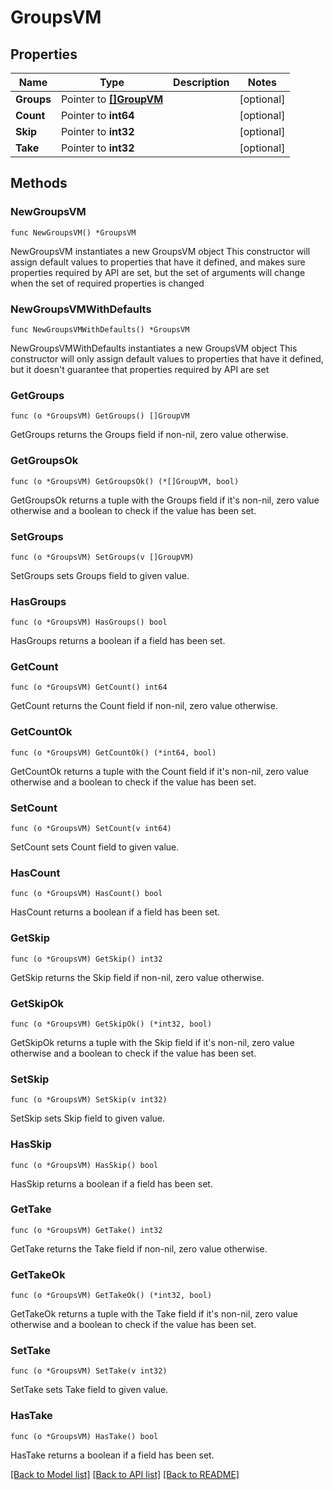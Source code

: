 # GroupsVM

## Properties

Name | Type | Description | Notes
------------ | ------------- | ------------- | -------------
**Groups** | Pointer to [**[]GroupVM**](GroupVM.md) |  | [optional] 
**Count** | Pointer to **int64** |  | [optional] 
**Skip** | Pointer to **int32** |  | [optional] 
**Take** | Pointer to **int32** |  | [optional] 

## Methods

### NewGroupsVM

`func NewGroupsVM() *GroupsVM`

NewGroupsVM instantiates a new GroupsVM object
This constructor will assign default values to properties that have it defined,
and makes sure properties required by API are set, but the set of arguments
will change when the set of required properties is changed

### NewGroupsVMWithDefaults

`func NewGroupsVMWithDefaults() *GroupsVM`

NewGroupsVMWithDefaults instantiates a new GroupsVM object
This constructor will only assign default values to properties that have it defined,
but it doesn't guarantee that properties required by API are set

### GetGroups

`func (o *GroupsVM) GetGroups() []GroupVM`

GetGroups returns the Groups field if non-nil, zero value otherwise.

### GetGroupsOk

`func (o *GroupsVM) GetGroupsOk() (*[]GroupVM, bool)`

GetGroupsOk returns a tuple with the Groups field if it's non-nil, zero value otherwise
and a boolean to check if the value has been set.

### SetGroups

`func (o *GroupsVM) SetGroups(v []GroupVM)`

SetGroups sets Groups field to given value.

### HasGroups

`func (o *GroupsVM) HasGroups() bool`

HasGroups returns a boolean if a field has been set.

### GetCount

`func (o *GroupsVM) GetCount() int64`

GetCount returns the Count field if non-nil, zero value otherwise.

### GetCountOk

`func (o *GroupsVM) GetCountOk() (*int64, bool)`

GetCountOk returns a tuple with the Count field if it's non-nil, zero value otherwise
and a boolean to check if the value has been set.

### SetCount

`func (o *GroupsVM) SetCount(v int64)`

SetCount sets Count field to given value.

### HasCount

`func (o *GroupsVM) HasCount() bool`

HasCount returns a boolean if a field has been set.

### GetSkip

`func (o *GroupsVM) GetSkip() int32`

GetSkip returns the Skip field if non-nil, zero value otherwise.

### GetSkipOk

`func (o *GroupsVM) GetSkipOk() (*int32, bool)`

GetSkipOk returns a tuple with the Skip field if it's non-nil, zero value otherwise
and a boolean to check if the value has been set.

### SetSkip

`func (o *GroupsVM) SetSkip(v int32)`

SetSkip sets Skip field to given value.

### HasSkip

`func (o *GroupsVM) HasSkip() bool`

HasSkip returns a boolean if a field has been set.

### GetTake

`func (o *GroupsVM) GetTake() int32`

GetTake returns the Take field if non-nil, zero value otherwise.

### GetTakeOk

`func (o *GroupsVM) GetTakeOk() (*int32, bool)`

GetTakeOk returns a tuple with the Take field if it's non-nil, zero value otherwise
and a boolean to check if the value has been set.

### SetTake

`func (o *GroupsVM) SetTake(v int32)`

SetTake sets Take field to given value.

### HasTake

`func (o *GroupsVM) HasTake() bool`

HasTake returns a boolean if a field has been set.


[[Back to Model list]](../README.md#documentation-for-models) [[Back to API list]](../README.md#documentation-for-api-endpoints) [[Back to README]](../README.md)


